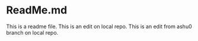 # ReadMe.md

This is a readme file.
This is an edit on local repo.
This is an edit from ashu0 branch on local repo.